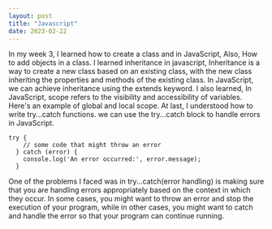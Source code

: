 ```yaml
---
layout: post
title: "Javascript"
date: 2023-02-22
---
```

In my week 3, I learned how to create a class and in JavaScript, Also, How to add objects in a class. I learned inheritance in javascript, Inheritance is a way to create a new class based on an existing class, with the new class inheriting the properties and methods of the existing class. In JavaScript, we can achieve inheritance using the extends keyword. I also learned, In JavaScript, scope refers to the visibility and accessibility of variables. Here's an example of global and local scope. At last, I understood how to write try...catch functions. we can use the try...catch block to handle errors in JavaScript.

```
try {
    // some code that might throw an error
  } catch (error) {
    console.log('An error occurred:', error.message);
  }
```
One of the problems I faced was in try...catch(error handling) is making sure that you are handling errors appropriately based on the context in which they occur. In some cases, you might want to throw an error and stop the execution of your program, while in other cases, you might want to catch and handle the error so that your program can continue running.